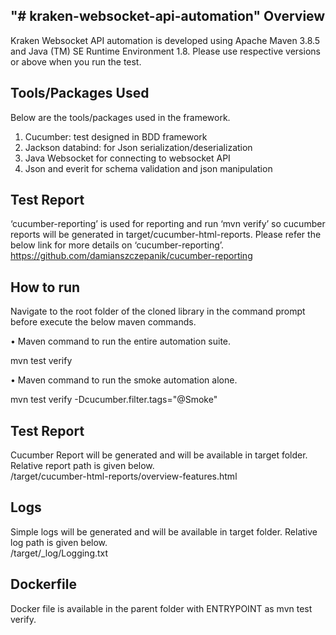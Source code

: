 "# kraken-websocket-api-automation" 
Overview
--------
Kraken Websocket API automation is developed using Apache Maven 3.8.5 and Java (TM) SE Runtime Environment 1.8. Please use respective versions or above when you run the test.

Tools/Packages Used
-------------------
Below are the tools/packages used in the framework.

1.	Cucumber: test designed in BDD framework
2.	Jackson databind: for Json serialization/deserialization
3.	Java Websocket for connecting to websocket API
4.	Json and everit for schema validation and json manipulation

Test Report
-----------
‘cucumber-reporting’ is used for reporting and run ‘mvn verify’ so cucumber reports will be generated in target/cucumber-html-reports. Please refer the below link for more details on ‘cucumber-reporting’.
https://github.com/damianszczepanik/cucumber-reporting

How to run
----------
Navigate to the root folder of the cloned library in the command prompt before execute the below maven commands.

•	Maven command to run the entire automation suite.

mvn test verify

•	Maven command to run the smoke automation alone.

mvn test verify -Dcucumber.filter.tags="@Smoke"

Test Report
-----------
Cucumber Report will be generated and will be available in target folder. Relative report path is given below.  
/target/cucumber-html-reports/overview-features.html

Logs
-----------
Simple logs will be generated and will be available in target folder. Relative log path is given below.  
/target/_log/Logging.txt

Dockerfile
-----------
Docker file is available in the parent folder with ENTRYPOINT as mvn test verify. 
